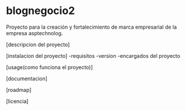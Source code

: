 # blognegocio2
Proyecto para la creación y fortalecimiento de marca empresarial de la empresa asptechnolog.

[descripcion del proyecto]

[instalacion del proyecto]
-requisitos
-version 
-encargados del proyecto

[usage(como funciona el proyecto)]

[documentacion]

[roadmap]

[licencia]





